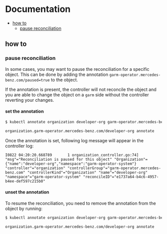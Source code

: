 # Documentation

<!-- toc -->
- [how to](#how-to)
  - [pause reconciliation](#pause-reconciliation)
<!-- /toc -->

## how to

### pause reconciliation

In some cases, you may want to pause the reconciliation for a specific object.
This can be done by adding the annotation `garm-operator.mercedes-benz.com/paused=true` to the object.

If the annotation is present, the controller will not reconcile the object and you are able to change the object on a `garm` side without the controller reverting your changes.

#### set the annotation

```bash
$ kubectl annotate organization developer-org garm-operator.mercedes-benz.com/paused=true

organization.garm-operator.mercedes-benz.com/developer-org annotate
```

Once the annotation is set, following log message will appear in the controller log:

```
I0822 04:20:20.668789       1 organization_controller.go:74]  "msg"="Reconciliation is paused for this object" "Organization"={"name":"developer-org","namespace":"garm-operator-system"} "controller"="organization" "controllerGroup"="garm-operator.mercedes-benz.com" "controllerKind"="Organization" "name"="developer-org" "namespace"="garm-operator-system" "reconcileID"="e1737a64-b4c6-4957-b4ee-def597c215b0"
```

#### unset the annotation

To resume the reconciliation, you need to remove the annotation from the object by running:

```bash
$ kubectl annotate organization developer-org garm-operator.mercedes-benz.com/paused-

organization.garm-operator.mercedes-benz.com/developer-org annotate
```
